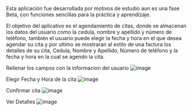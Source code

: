 Esta aplicación fue desarrollada por motivos de estudio aun es una fase Beta, con funciones sencillas para la práctica y aprendizaje.

El objetivo del aplicativo es el agendamiento de citas, donde se almacenan los datos del usuario como la cedula, nombre y apellido y número de teléfono, también el usuario puede elegir la fecha y hora en el que desea agendar su cita y por ultimo se mostraran al estilo de una factura los detalles de su cita, Cedula, Nombre y Apellido, Número de teléfono y la fecha y hora en la cual se agendo la cita.

Rellenar los campos con la informacion del usuario
![image](https://github.com/user-attachments/assets/fb78d8b8-2bf1-4e4e-8896-182e77d75305)

Elegir Fecha y Hora de la cita
![image](https://github.com/user-attachments/assets/05acc8ab-f58b-41a7-8d86-273b180df5b3)

Confirmar cita
![image](https://github.com/user-attachments/assets/1da26728-d046-4cff-b306-f4ef29f46c8f)

Ver Detalles
![image](https://github.com/user-attachments/assets/6da9bd18-0783-45b8-af33-aebb1782884d)





